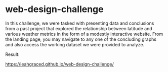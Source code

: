 # web-design-challenge

In this challenge, we were tasked with presenting data and conclusions from a past project that explored the relationship between latitude and various weather metrics in the form of a modestly interactive website. From the landing page, you may navigate to any one of the concluding graphs and also access the working dataset we were provided to analyze.

Result:

https://leahgraced.github.io/web-design-challenge/